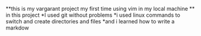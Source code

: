 **this is my vargarant project my first time using vim in my local machine ** in this project 
*I used git without problems 
*i used linux commands to switch and create directories and files
*and i learned how to write a markdow
